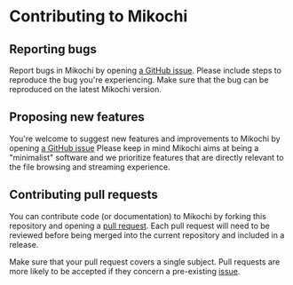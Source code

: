 # Contributing to Mikochi

## Reporting bugs

Report bugs in Mikochi by opening [a GitHub issue](https://github.com/zer0tonin/Mikochi/issues).
Please include steps to reproduce the bug you're experiencing.
Make sure that the bug can be reproduced on the latest Mikochi version.

## Proposing new features

You're welcome to suggest new features and improvements to Mikochi by opening [a GitHub issue](https://github.com/zer0tonin/Mikochi/issues)
Please keep in mind Mikochi aims at being a "minimalist" software and we prioritize features that are directly relevant to the file browsing and streaming experience.

## Contributing pull requests

You can contribute code (or documentation) to Mikochi by forking this repository and opening a [pull request](https://github.com/zer0tonin/Mikochi/pulls).
Each pull request will need to be reviewed before being merged into the current repository and included in a release.

Make sure that your pull request covers a single subject.
Pull requests are more likely to be accepted if they concern a pre-existing [issue](https://github.com/zer0tonin/Mikochi/issues).
